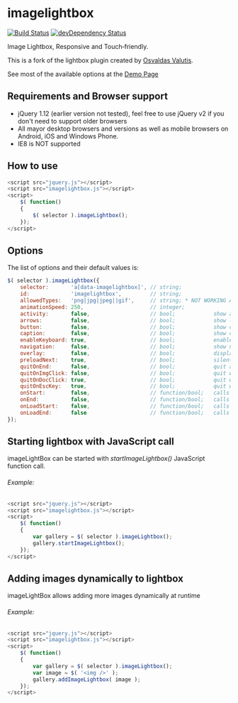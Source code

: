 imagelightbox
=============

[![Build Status](https://secure.travis-ci.org/rejas/imagelightbox.png?branch=master)](http://travis-ci.org/rejas/imagelightbox)
[![devDependency Status](https://david-dm.org/rejas/imagelightbox/dev-status.svg)](https://david-dm.org/rejas/imagelightbox#info=devDependencies)

Image Lightbox, Responsive and Touch‑friendly.

This is a fork of the lightbox plugin created by [Osvaldas Valutis](http://osvaldas.info/image-lightbox-responsive-touch-friendly/).

See most of the available options at the [Demo Page](http://rejas.github.io/imagelightbox/)

## Requirements and Browser support

* jQuery 1.12 (earlier version not tested), feel free to use jQuery v2 if you don't need to support older browsers
* All mayor desktop browsers and versions as well as mobile browsers on Android, iOS and Windows Phone. 
* IE8 is NOT supported

## How to use

````javascript
<script src="jquery.js"></script>
<script src="imagelightbox.js"></script>
<script>
    $( function()
    {
        $( selector ).imageLightbox();
    });
</script>
````

## Options

The list of options and their default values is:

````javascript
$( selector ).imageLightbox({                                     
    selector:       'a[data-imagelightbox]', // string;
    id:             'imagelightbox',         // string;
    allowedTypes:   'png|jpg|jpeg||gif',     // string; * NOT WORKING ATM *
    animationSpeed: 250,                     // integer;
    activity:       false,                   // bool;            show activity indicator
    arrows:         false,                   // bool;            show left/right arrows
    button:         false,                   // bool;            show close button
    caption:        false,                   // bool;            show captions
    enableKeyboard: true,                    // bool;            enable keyboard shortcuts (arrows Left/Right and Esc)
    navigation:     false,                   // bool;            show navigation
    overlay:        false,                   // bool;            display the lightbox as an overlay
    preloadNext:    true,                    // bool;            silently preload the next image
    quitOnEnd:      false,                   // bool;            quit after viewing the last image
    quitOnImgClick: false,                   // bool;            quit when the viewed image is clicked
    quitOnDocClick: true,                    // bool;            quit when anything but the viewed image is clicked
    quitOnEscKey:   true,                    // bool;            quit when Esc key is pressed
    onStart:        false,                   // function/bool;   calls function when the lightbox starts
    onEnd:          false,                   // function/bool;   calls function when the lightbox quits
    onLoadStart:    false,                   // function/bool;   calls function when the image load begins
    onLoadEnd:      false                    // function/bool;   calls function when the image finishes loading
});
````

## Starting lightbox with JavaScript call

imageLightBox can be started with *startImageLightbox()* JavaScript function call.

###### Example:

````javascript
<script src="jquery.js"></script>
<script src="imagelightbox.js"></script>
<script>
    $( function()
    {
        var gallery = $( selector ).imageLightbox();
        gallery.startImageLightbox();
    });
</script>
````
             
## Adding images dynamically to lightbox 

imageLightBox allows adding more images dynamically at runtime
                                                                                               
###### Example:

````javascript
<script src="jquery.js"></script>
<script src="imagelightbox.js"></script>
<script>
    $( function()
    {
        var gallery = $( selector ).imageLightbox();
        var image = $( '<img />' );
        gallery.addImageLightbox( image );
    });
</script>  
````
             
